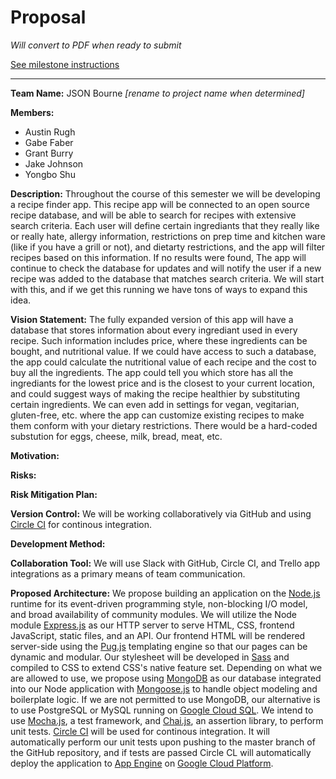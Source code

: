 # Proposal

*Will convert to PDF when ready to submit*

[See milestone instructions](https://github.com/Burry/JSON-Bourne-Temp-Name/milestone/1)

---

**Team Name:** JSON Bourne *[rename to project name when determined]*

**Members:**
- Austin Rugh
- Gabe Faber
- Grant Burry
- Jake Johnson
- Yongbo Shu

**Description:** Throughout the course of this semester we will be developing a recipe finder app. This recipe app will be connected to an open source recipe database, and will be able to search for recipes with extensive search criteria. Each user will define certain ingrediants that they really like or really hate, allergy information, restrictions on prep time and kitchen ware (like if you have a grill or not), and dietarty restrictions, and the app will filter recipes based on this information. If no results were found, The app will continue to check the database for updates and will notify the user if a new recipe was added to the database that matches search criteria. We will start with this, and if we get this running we have tons of ways to expand this idea.

**Vision Statement:** The fully expanded version of this app will have a database that stores information about every ingrediant used in every recipe. Such information includes price, where these ingredients can be bought, and nutritional value. If we could have access to such a database, the app could calculate the nutritional value of each recipe and the cost to buy all the ingredients. The app could tell you which store has all the ingrediants for the lowest price and is the closest to your current location, and could suggest ways of making the recipe healthier by substituting certain ingredients. We can even add in settings for vegan, vegitarian, gluten-free, etc. where the app can customize existing recipes to make them conform with your dietary restrictions. There would be a hard-coded substution for eggs, cheese, milk, bread, meat, etc. 

**Motivation:**

**Risks:**

**Risk Mitigation Plan:**

**Version Control:** We will be working collaboratively via GitHub and using [Circle CI](https://circleci.com) for continous integration.

**Development Method:**

**Collaboration Tool:** We will use Slack with GitHub, Circle CI, and Trello app integrations as a primary means of team communication.

**Proposed Architecture:** We propose building an application on the [Node.js](https://nodejs.org/en) runtime for its event-driven programming style, non-blocking I/O model, and broad availability of community modules. We will utilize the Node module [Express.js](https://expressjs.com) as our HTTP server to serve HTML, CSS, frontend JavaScript, static files, and an API. Our frontend HTML will be rendered server-side using the [Pug.js](https://pugjs.org) templating engine so that our pages can be dynamic and modular. Our stylesheet will be developed in [Sass](http://sass-lang.com) and compiled to CSS to extend CSS's native feature set. Depending on what we are allowed to use, we propose using [MongoDB](https://www.mongodb.com) as our database integrated into our Node application with [Mongoose.js](http://mongoosejs.com) to handle object modeling and boilerplate logic. If we are not permitted to use MongoDB, our alternative is to use PostgreSQL or MySQL running on [Google Cloud SQL](https://cloud.google.com/sql). We intend to use [Mocha.js](https://mochajs.org/), a test framework, and [Chai.js](http://chaijs.com), an assertion library, to perform unit tests. [Circle CI](https://circleci.com) will be used for continous integration. It will automatically perform our unit tests upon pushing to the master branch of the GitHub repository, and if tests are passed Circle CL will automatically deploy the application to [App Engine](https://cloud.google.com/appengine) on [Google Cloud Platform](https://cloud.google.com/).
